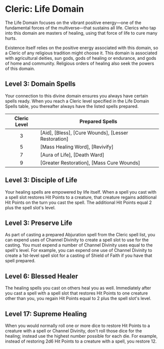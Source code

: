# Cleric: Life Domain

The Life Domain focuses on the vibrant positive energy—one of the fundamental forces of the multiverse—that sustains all life. Clerics who tap into this domain are masters of healing, using that force of life to cure many hurts.

Existence itself relies on the positive energy associated with this domain, so a Cleric of any religious tradition might choose it. This domain is associated with agricultural deities, sun gods, gods of healing or endurance, and gods of home and community. Religious orders of healing also seek the powers of this domain.

## Level 3: Domain Spells

Your connection to this divine domain ensures you always have certain spells ready. When you reach a Cleric level specified in the Life Domain Spells table, you thereafter always have the listed spells prepared.

| Cleric Level | Prepared Spells                                     |
| :----------: | --------------------------------------------------- |
|      3       | [Aid], [Bless], [Cure Wounds], [Lesser Restoration] |
|      5       | [Mass Healing Word], [Revivify]                     |
|      7       | [Aura of Life], [Death Ward]                        |
|      9       | [Greater Restoration], [Mass Cure Wounds]           |

## Level 3: Disciple of Life

Your healing spells are empowered by life itself. When a spell you cast with a spell slot restores Hit Points to a creature, that creature regains additional Hit Points on the turn you cast the spell. The additional Hit Points equal 2 plus the spell slot's level.

## Level 3: Preserve Life

As part of casting a prepared Abjuration spell from the Cleric spell list, you can expend uses of Channel Divinity to create a spell slot to use for the casting. You must expend a number of Channel Divinity uses equal to the spell's level. For example, you can expend one use of Channel Divinity to create a 1st-level spell slot for a casting of Shield of Faith if you have that spell prepared.

## Level 6: Blessed Healer

The healing spells you cast on others heal you as well. Immediately after you cast a spell with a spell slot that restores Hit Points to one creature other than you, you regain Hit Points equal to 2 plus the spell slot's level.
 
## Level 17: Supreme Healing

When you would normally roll one or more dice to restore Hit Points to a creature with a spell or Channel Divinity, don't roll those dice for the healing; instead use the highest number possible for each die. For example, instead of restoring 2d6 Hit Points to a creature with a spell, you restore 12.
